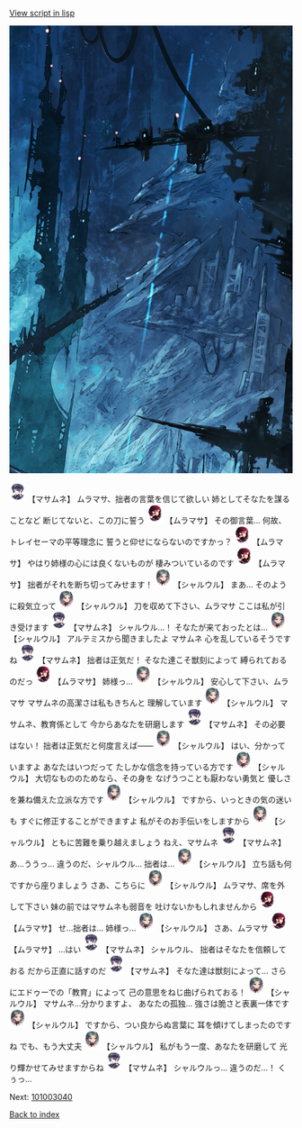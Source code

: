 [View script in lisp](../scripts/101003030.txt)

![underground_world_1.png](../images/backgrounds/underground_world_1.png)

<img src="../images/units/3100111.png" alt="3100111.png" height="34"/>
【マサムネ】
ムラマサ、拙者の言葉を信じて欲しい
姉としてそなたを謀ることなど
断じてないと、この刀に誓う

<img src="../images/units/3102511.png" alt="3102511.png" height="34"/>
【ムラマサ】
その御言葉…
何故、トレイセーマの平等理念に
誓うと仰せにならないのですかっ？

<img src="../images/units/3102511.png" alt="3102511.png" height="34"/>
【ムラマサ】
やはり姉様の心には良くないものが
棲みついているのです

<img src="../images/units/3102511.png" alt="3102511.png" height="34"/>
【ムラマサ】
拙者がそれを断ち切ってみせます！

<img src="../images/units/3200711.png" alt="3200711.png" height="34"/>
【シャルウル】
まあ…
そのように殺気立って

<img src="../images/units/3200711.png" alt="3200711.png" height="34"/>
【シャルウル】
刀を収めて下さい、ムラマサ
ここは私が引き受けます

<img src="../images/units/3100111.png" alt="3100111.png" height="34"/>
【マサムネ】
シャルウル…！
そなたが来ておったとは…

<img src="../images/units/3200711.png" alt="3200711.png" height="34"/>
【シャルウル】
アルテミスから聞きましたよ
マサムネ
心を乱しているそうですね

<img src="../images/units/3100111.png" alt="3100111.png" height="34"/>
【マサムネ】
拙者は正気だ！
そなた達こそ獣刻によって
縛られておるのだっ

<img src="../images/units/3102511.png" alt="3102511.png" height="34"/>
【ムラマサ】
姉様っ…

<img src="../images/units/3200711.png" alt="3200711.png" height="34"/>
【シャルウル】
安心して下さい、ムラマサ
マサムネの高潔さは私もきちんと
理解しています

<img src="../images/units/3200711.png" alt="3200711.png" height="34"/>
【シャルウル】
マサムネ、教育係として
今からあなたを研磨します

<img src="../images/units/3100111.png" alt="3100111.png" height="34"/>
【マサムネ】
その必要はない！
拙者は正気だと何度言えば――

<img src="../images/units/3200711.png" alt="3200711.png" height="34"/>
【シャルウル】
はい、分かっていますよ
あなたはいつだって
たしかな信念を持っている方です

<img src="../images/units/3200711.png" alt="3200711.png" height="34"/>
【シャルウル】
大切なもののためなら、その身を
なげうつことも厭わない勇気と
優しさを兼ね備えた立派な方です

<img src="../images/units/3200711.png" alt="3200711.png" height="34"/>
【シャルウル】
ですから、いっときの気の迷いも
すぐに修正することができますよ
私がそのお手伝いをしますから

<img src="../images/units/3200711.png" alt="3200711.png" height="34"/>
【シャルウル】
ともに苦難を乗り越えましょう
ねえ、マサムネ

<img src="../images/units/3100111.png" alt="3100111.png" height="34"/>
【マサムネ】
あ…ううっ…
違うのだ、シャルウル…
拙者は…

<img src="../images/units/3200711.png" alt="3200711.png" height="34"/>
【シャルウル】
立ち話も何ですから座りましょう
さあ、こちらに

<img src="../images/units/3200711.png" alt="3200711.png" height="34"/>
【シャルウル】
ムラマサ、席を外して下さい
妹の前ではマサムネも弱音を
吐けないかもしれませんから

<img src="../images/units/3102511.png" alt="3102511.png" height="34"/>
【ムラマサ】
せ…拙者は…
姉様っ…

<img src="../images/units/3200711.png" alt="3200711.png" height="34"/>
【シャルウル】
さあ、ムラマサ

<img src="../images/units/3102511.png" alt="3102511.png" height="34"/>
【ムラマサ】
…はい

<img src="../images/units/3100111.png" alt="3100111.png" height="34"/>
【マサムネ】
シャルウル、
拙者はそなたを信頼しておる
だから正直に話すのだ

<img src="../images/units/3100111.png" alt="3100111.png" height="34"/>
【マサムネ】
そなた達は獣刻によって…
さらにエドゥーでの「教育」によって
己の意思をねじ曲げられておる！

<img src="../images/units/3200711.png" alt="3200711.png" height="34"/>
【シャルウル】
マサムネ…分かりますよ、
あなたの孤独…
強さは脆さと表裏一体です

<img src="../images/units/3200711.png" alt="3200711.png" height="34"/>
【シャルウル】
ですから、つい良からぬ言葉に
耳を傾けてしまったのですね
でも、もう大丈夫

<img src="../images/units/3200711.png" alt="3200711.png" height="34"/>
【シャルウル】
私がもう一度、あなたを研磨して
光り輝かせてみせますからね

<img src="../images/units/3100111.png" alt="3100111.png" height="34"/>
【マサムネ】
シャルウルっ…
違うのだ…！
くぅっ…

Next: [101003040](101003040.md)

[Back to index](index.md)

